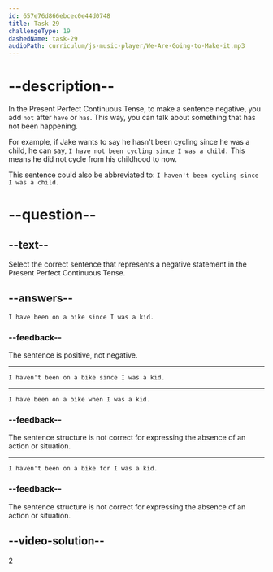 ```yaml
---
id: 657e76d866ebcec0e44d0748
title: Task 29
challengeType: 19
dashedName: task-29
audioPath: curriculum/js-music-player/We-Are-Going-to-Make-it.mp3
---
```


<!--
AUDIO REFERENCE: 
Jake: I haven't been on a bike since I was a kid.
-->

# --description--

In the Present Perfect Continuous Tense, to make a sentence negative, you add `not` after `have` or `has`. This way, you can talk about something that has not been happening. 

For example, if Jake wants to say he hasn't been cycling since he was a child, he can say, `I have not been cycling since I was a child.` This means he did not cycle from his childhood to now.

This sentence could also be abbreviated to: `I haven't been cycling since I was a child.`


# --question--

## --text--

Select the correct sentence that represents a negative statement in the Present Perfect Continuous Tense.

## --answers--

`I have been on a bike since I was a kid.`

### --feedback--

The sentence is positive, not negative.

---

`I haven't been on a bike since I was a kid.`

---

`I have been on a bike when I was a kid.`

### --feedback--

The sentence structure is not correct for expressing the absence of an action or situation.

---

`I haven't been on a bike for I was a kid.`

### --feedback--

The sentence structure is not correct for expressing the absence of an action or situation.

## --video-solution--

2
